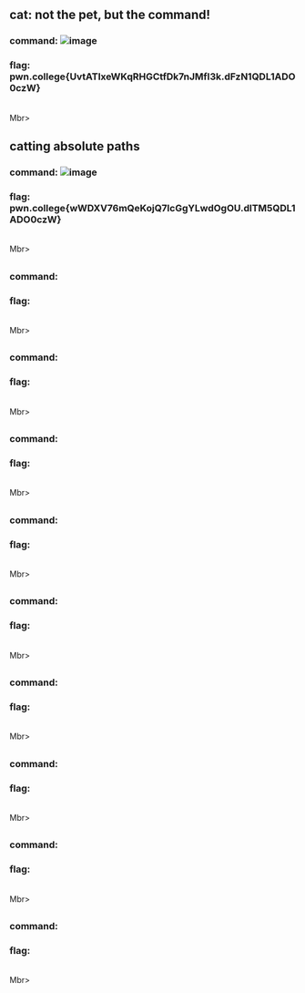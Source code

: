 ##  cat: not the pet, but the command!
### command: ![image](https://github.com/user-attachments/assets/0083ac2e-7b8f-4550-a9e2-8d79cb9e90dd)

### flag: pwn.college{UvtATIxeWKqRHGCtfDk7nJMfI3k.dFzN1QDL1ADO0czW}
<br>Mbr>

## catting absolute paths
### command: ![image](https://github.com/user-attachments/assets/789f47c9-ab4c-49f9-a88c-02afe7039b64)

### flag: pwn.college{wWDXV76mQeKojQ7lcGgYLwdOgOU.dlTM5QDL1ADO0czW}
<br>Mbr>

## 
### command:
### flag:
<br>Mbr>

## 
### command:
### flag:
<br>Mbr>

## 
### command:
### flag:
<br>Mbr>

## 
### command:
### flag:
<br>Mbr>

## 
### command:
### flag:
<br>Mbr>

## 
### command:
### flag:
<br>Mbr>

## 
### command:
### flag:
<br>Mbr>

## 
### command:
### flag:
<br>Mbr>

## 
### command:
### flag:
<br>Mbr>

